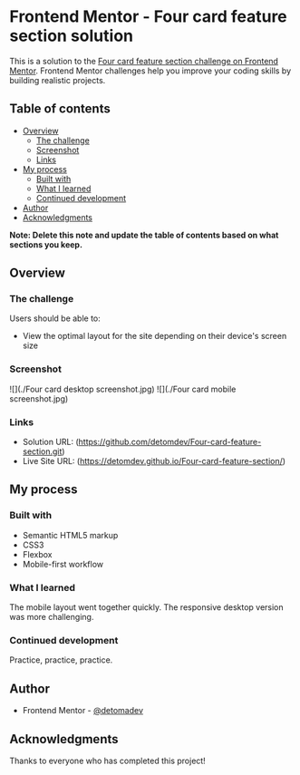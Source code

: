 # Frontend Mentor - Four card feature section solution

This is a solution to the [Four card feature section challenge on Frontend Mentor](https://www.frontendmentor.io/challenges/four-card-feature-section-weK1eFYK). Frontend Mentor challenges help you improve your coding skills by building realistic projects. 

## Table of contents

- [Overview](#overview)
  - [The challenge](#the-challenge)
  - [Screenshot](#screenshot)
  - [Links](#links)
- [My process](#my-process)
  - [Built with](#built-with)
  - [What I learned](#what-i-learned)
  - [Continued development](#continued-development)
- [Author](#author)
- [Acknowledgments](#acknowledgments)

**Note: Delete this note and update the table of contents based on what sections you keep.**

## Overview

### The challenge

Users should be able to:

- View the optimal layout for the site depending on their device's screen size

### Screenshot

![](./Four card desktop screenshot.jpg)
![](./Four card mobile screenshot.jpg)


### Links

- Solution URL: (https://github.com/detomdev/Four-card-feature-section.git)
- Live Site URL: (https://detomdev.github.io/Four-card-feature-section/)

## My process

### Built with

- Semantic HTML5 markup
- CSS3
- Flexbox
- Mobile-first workflow

### What I learned

The mobile layout went together quickly. The responsive desktop version was more challenging.


### Continued development

Practice, practice, practice.


## Author

- Frontend Mentor - [@detomadev](https://www.frontendmentor.io/profile/detomdev)


## Acknowledgments

Thanks to everyone who has completed this project!
